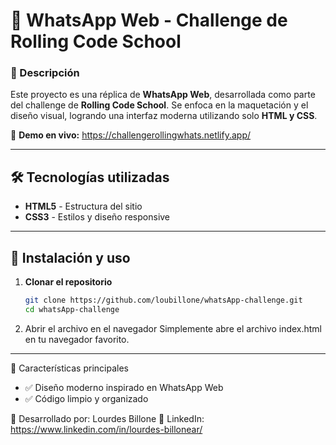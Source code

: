 # 💬 WhatsApp Web - Challenge de Rolling Code School  

### 📌 Descripción  
Este proyecto es una réplica de **WhatsApp Web**, desarrollada como parte del challenge de **Rolling Code School**. Se enfoca en la maquetación y el diseño visual, logrando una interfaz moderna utilizando solo **HTML y CSS**.  

🔗 **Demo en vivo:** https://challengerollingwhats.netlify.app/

---

## 🛠 Tecnologías utilizadas  
- **HTML5** - Estructura del sitio  
- **CSS3** - Estilos y diseño responsive  

---

## 📂 Instalación y uso  

1. **Clonar el repositorio**  
   ```bash
   git clone https://github.com/loubillone/whatsApp-challenge.git
   cd whatsApp-challenge

2. Abrir el archivo en el navegador
   Simplemente abre el archivo index.html en tu navegador favorito.

---

🌟 Características principales
- ✅ Diseño moderno inspirado en WhatsApp Web
- ✅ Código limpio y organizado

🚀 Desarrollado por: Lourdes Billone
🔗 LinkedIn: https://www.linkedin.com/in/lourdes-billonear/
